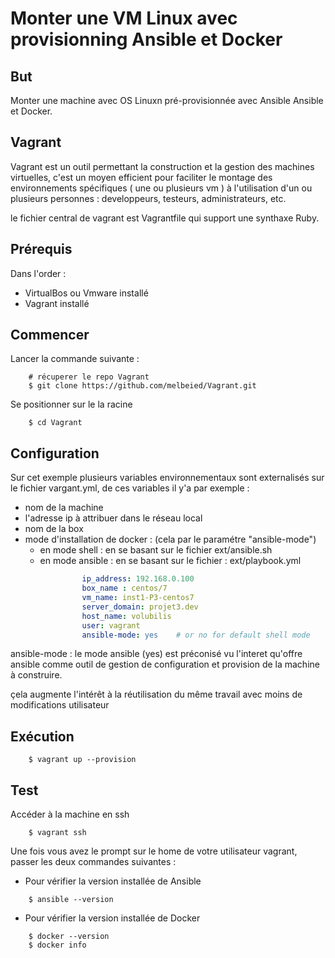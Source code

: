 # Monter une VM Linux avec provisionning Ansible et Docker

## But

Monter une machine 
 avec OS Linuxn pré-provisionnée avec Ansible Ansible et Docker.

## Vagrant

Vagrant est un outil permettant la construction et la gestion des machines virtuelles, c'est  un moyen efficient pour faciliter le montage des environnements spécifiques ( une ou plusieurs vm ) à l'utilisation d'un ou plusieurs personnes : developpeurs, testeurs, administrateurs, etc.

le fichier central de vagrant est Vagrantfile qui support une synthaxe Ruby.

## Prérequis

Dans l'order :
- VirtualBos ou Vmware installé
- Vagrant installé
## Commencer
Lancer la commande suivante :
```shel
    # récuperer le repo Vagrant
    $ git clone https://github.com/melbeied/Vagrant.git
```
Se positionner sur le la racine
```shel
    $ cd Vagrant
```
## Configuration

Sur cet exemple plusieurs variables environnementaux sont externalisés sur le fichier vargant.yml, de ces variables il y'a par exemple :

- nom de la machine
- l'adresse ip à attribuer dans le réseau local
- nom de la box
- mode d'installation de docker : (cela par le paramétre "ansible-mode")
    * en mode shell : en se basant sur le fichier ext/ansible.sh
    * en mode ansible : en se basant sur le fichier : ext/playbook.yml

```YAML
                ip_address: 192.168.0.100
                box_name : centos/7
                vm_name: inst1-P3-centos7
                server_domain: projet3.dev
                host_name: volubilis
                user: vagrant
                ansible-mode: yes    # or no for default shell mode
```
ansible-mode : le mode ansible (yes) est préconisé vu l'interet qu'offre ansible comme outil de gestion de configuration et provision de la machine à construire.


çela augmente l'intérêt à la réutilisation du même travail avec moins de modifications 
utilisateur 

## Exécution

```shell 
    $ vagrant up --provision
```

## Test

Accéder à la machine en ssh

```shell 
    $ vagrant ssh
```
Une fois vous avez le prompt sur le home de votre utilisateur vagrant, passer les deux commandes suivantes :

- Pour vérifier la version installée de Ansible

```shell 
    $ ansible --version
```

- Pour vérifier la version installée de Docker

```shell 
    $ docker --version  
    $ docker info
```